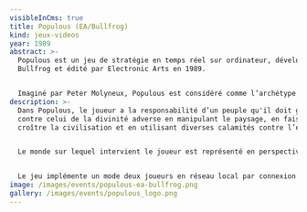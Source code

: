 ```yaml
---
visibleInCms: true
title: Populous (EA/Bullfrog)
kind: jeux-videos
year: 1989
abstract: >-
  Populous est un jeu de stratégie en temps réel sur ordinateur, développé par
  Bullfrog et édité par Electronic Arts en 1989.


  Imaginé par Peter Molyneux, Populous est considéré comme l’archétype du jeu de simulation divine (god game), un type de jeu dans lequel le joueur incarne une divinité toute puissante. Il a rencontré un important succès critique et commercial. Initialement développé sur les ordinateurs 16/32 bits Amiga et Atari ST, Populous est adapté sur une dizaine de supports, incluant MS-DOS et les consoles Master System, Mega Drive, Super Nintendo, PC-Engine et Game Boy.
description: >-
  Dans Populous, le joueur a la responsabilité d’un peuple qu'il doit guider
  contre celui de la divinité adverse en manipulant le paysage, en faisant
  croître la civilisation et en utilisant diverses calamités contre l’ennemi.


  Le monde sur lequel intervient le joueur est représenté en perspective isométrique. Des icônes autour de l'aire de jeu permettent de sélectionner les actions à réaliser. Cette interface sera reprise dans d’autres jeux de Bullfrog comme Powermonger et Populous II.


  Le jeu implémente un mode deux joueurs en réseau local par connexion modem nul sur ordinateurs.
image: /images/events/populous-ea-bullfrog.png
gallery: /images/events/populous_logo.png
---
```


